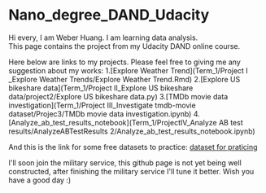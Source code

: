 # Nano_degree_DAND_Udacity

Hi every, I am Weber Huang.  I am learning data analysis.  
This page contains the project from my Udacity DAND online course. 

Here below are links to my projects. Please feel free to giving me any suggestion about my works:
1.[Explore Weather Trend](Term_1/Project I _Explore Weather Trends/Explore Weather Trend.Rmd)
2.[Explore US bikeshare data](Term_1/Project II_Explore US bikeshare data/project2/Explore US bikeshare data.py)
3.[TMDb movie data investigation](Term_1/Project III_Investigate tmdb-movie dataset/Projec3/TMDb movie data investigation.ipynb)
4.[Analyze_ab_test_results_notebook](Term_1/ProjectIV_Analyze AB test results/AnalyzeABTestResults 2/Analyze_ab_test_results_notebook.ipynb)

And this is the link for some free datasets to practice:
[dataset for praticing](https://docs.google.com/document/d/e/2PACX-1vTlVmknRRnfy_4eTrjw5hYGaiQim5ctr9naaRd4V9du2B5bxpd8FEH3KtDgp8qVekw7Cj1GLk1IXdZi/pub?embedded=True)

I'll soon join the military service, this github page is not yet being well constructed, after finishing the military service I'll tune it better. Wish you have a good day :)
